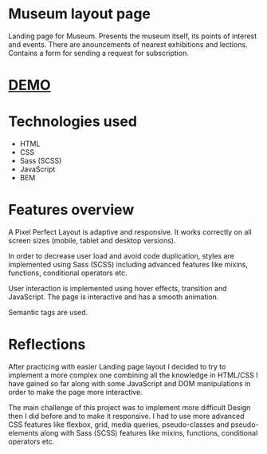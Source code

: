 # Museum layout page

  Landing page for Museum. Presents the museum itself, its points of interest and events. There are anouncements of nearest exhibitions and lections. Contains a form for sending a request for subscription.

# [DEMO](https://sergey-mironenko.github.io/Layout-Museum/)

# Technologies used

  - HTML
  - CSS
  - Sass (SCSS)
  - JavaScript
  - BEM

# Features overview

  A Pixel Perfect Layout is adaptive and responsive. It works correctly on all screen sizes (mobile, tablet and desktop versions).

  In order to decrease user load and avoid code duplication, styles are implemented using Sass (SCSS) including advanced features like mixins, functions, conditional operators etc.

  User interaction is implemented using hover effects, transition and JavaScript. The page is interactive and has a smooth animation.

  Semantic tags are used.

# Reflections

  After practicing with easier Landing page layout I decided to try to implement a more complex one combining all the knowledge in HTML/CSS I have gained so far along with some JavaScript and DOM manipulations in order to make the page more interactive.

  The main challenge of this project was to implement more difficult Design then I did before and to make it responsive. I had to use more advanced CSS features like flexbox, grid, media queries, pseudo-classes and pseudo-elements along with Sass (SCSS) features like mixins, functions, conditional operators etc.
